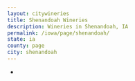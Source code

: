 ```yaml
---
layout: citywineries
title: Shenandoah Wineries
description: Wineries in Shenandoah, IA
permalink: /iowa/page/shenandoah/
state: ia
county: page
city: shenandoah
---
```

-
